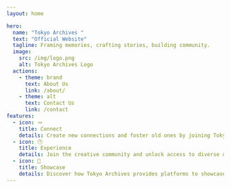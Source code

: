 ```yaml
---
layout: home

hero:
  name: "Tokyo Archives "
  text: "Official Website"
  tagline: Framing memories, crafting stories, building community.
  image:
    src: /img/logo.png
    alt: Tokyo Archives Logo
  actions:
    - theme: brand
      text: About Us
      link: /about/
    - theme: alt
      text: Contact Us
      link: /contact
features:
  - icon: 🪢
    title: Connect
    details: Create new connections and foster old ones by joining Tokyo Archives' events!
  - icon: 🕑
    title: Experience
    details: Join the creative community and unlock access to diverse opportunities, from workspaces to skill-building workshops and mentorship programs.
  - icon: 📸
    title: Showcase
    details: Discover how Tokyo Archives provides platforms to showcase the work of its talented members to a wider audience.
---
```

